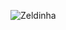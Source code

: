 



![Zeldinha](https://github.com/Rob3rt2/Rob3rt2/assets/127865166/98aa043d-ad8f-45af-a65e-662901167e04)





